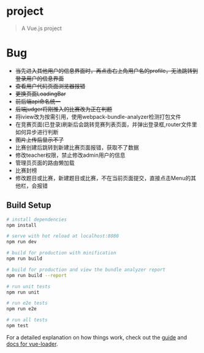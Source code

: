 # project

> A Vue.js project

# Bug
- ~~当先进入其他用户的信息界面时，再点击右上角用户名的profile，无法跳转到登录用户的信息界面~~
- ~~查看用户代码页面浏览器报错~~
- ~~更换页面LoadingBar~~
- ~~前后端api命名统一~~
- ~~后端judger将刚推入的比赛改为正在判题~~
- 将iview改为按需引用，使用webpack-bundle-analyzer检测打包文件
- 在竞赛页面(已登录)刷新后会跳转竞赛列表页面，并弹出登录框,router文件里如何异步进行判断
- ~~图片上传后显示不了~~
- 比赛创建后跳转到新建比赛页面报错，获取不了数据
- 修改teacher权限，禁止修改admin用户的信息
- 管理员页面的路由懒加载
- 比赛封榜
- 修改题目或比赛，新建题目或比赛，不在当前页面提交，直接点击Menu的其他栏，会报错

## Build Setup

``` bash
# install dependencies
npm install

# serve with hot reload at localhost:8080
npm run dev

# build for production with minification
npm run build

# build for production and view the bundle analyzer report
npm run build --report

# run unit tests
npm run unit

# run e2e tests
npm run e2e

# run all tests
npm test
```

For a detailed explanation on how things work, check out the [guide](http://vuejs-templates.github.io/webpack/) and [docs for vue-loader](http://vuejs.github.io/vue-loader).
